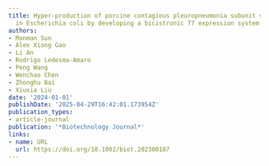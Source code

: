 ```yaml
---
title: Hyper‐production of porcine contagious pleuropneumonia subunit vaccine proteins
  in Escherichia coli by developing a bicistronic T7 expression system
authors:
- Manman Sun
- Alex Xiong Gao
- Li An
- Rodrigo Ledesma‐Amaro
- Peng Wang
- Wenchao Chen
- Zhonghu Bai
- Xiuxia Liu
date: '2024-01-01'
publishDate: '2025-04-29T16:42:01.173954Z'
publication_types:
- article-journal
publication: '*Biotechnology Journal*'
links:
- name: URL
  url: https://doi.org/10.1002/biot.202300187
---
```

